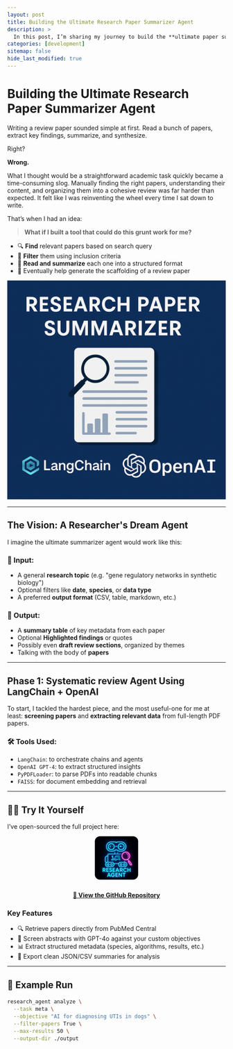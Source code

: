 ```yaml
---
layout: post
title: Building the Ultimate Research Paper Summarizer Agent
description: >
  In this post, I’m sharing my journey to build the **ultimate paper summarizer agent** — a lightweight, command-line tool powered by LangChain and OpenAI.
categories: [development]
sitemap: false
hide_last_modified: true
---
```


# Building the Ultimate Research Paper Summarizer Agent

Writing a review paper sounded simple at first. Read a bunch of papers, extract key findings, summarize, and synthesize.

Right?

**Wrong.**

What I thought would be a straightforward academic task quickly became a time-consuming slog. Manually finding the right papers, understanding their content, and organizing them into a cohesive review was far harder than expected. It felt like I was reinventing the wheel every time I sat down to write.

That’s when I had an idea:

> **What if I built a tool that could do this grunt work for me?**

- 🔍 **Find** relevant papers based on search query 
- 🧹 **Filter** them using inclusion criteria  
- 📖 **Read and summarize** each one into a structured format  
- 🧾 Eventually help generate the scaffolding of a review paper  


![100x50](/assets/img/blog/researchAgent.png)

---

## The Vision: A Researcher's Dream Agent

I imagine the ultimate summarizer agent would work like this:

### 🔹 Input:
- A general **research topic** (e.g. "gene regulatory networks in synthetic biology")
- Optional filters like **date**, **species**, or **data type**
- A preferred **output format** (CSV, table, markdown, etc.)

### 🔹 Output:
- A **summary table** of key metadata from each paper
- Optional **Highlighted findings** or quotes
- Possibly even **draft review sections**, organized by themes
- Talking with the body of **papers**

---

## Phase 1: Systematic review Agent Using LangChain + OpenAI

To start, I tackled the hardest piece, and the most useful-one for me at least: **screening papers** and **extracting relevant data** from full-length PDF papers.

### 🛠 Tools Used:

- `LangChain`: to orchestrate chains and agents  
- `OpenAI GPT-4`: to extract structured insights  
- `PyPDFLoader`: to parse PDFs into readable chunks  
- `FAISS`: for document embedding and retrieval  

---

## 🧑‍💻 Try It Yourself

I’ve open-sourced the full project here:  

<p align="center">
  <a href="https://github.com/MakanFar/research-agent" target="_blank">
    <img src="https://raw.githubusercontent.com/MakanFar/research-agent/main/images/logo.png" alt="Research Agent Logo" width="100" style="border-radius:12px; margin-bottom:10px;">
  </a>
</p>

<p align="center">
  <a href="https://github.com/MakanFar/research-agent" target="_blank"><b>🔗 View the GitHub Repository</b></a>
</p>

### Key Features
- 🔍 Retrieve papers directly from PubMed Central  
- 🧹 Screen abstracts with GPT-4o against your custom objectives  
- 📊 Extract structured metadata (species, algorithms, results, etc.)  
- 🧾 Export clean JSON/CSV summaries for analysis  

---

## 🚀 Example Run

```bash
research_agent analyze \
  --task meta \
  --objective "AI for diagnosing UTIs in dogs" \
  --filter-papers True \
  --max-results 50 \
  --output-dir ./output

